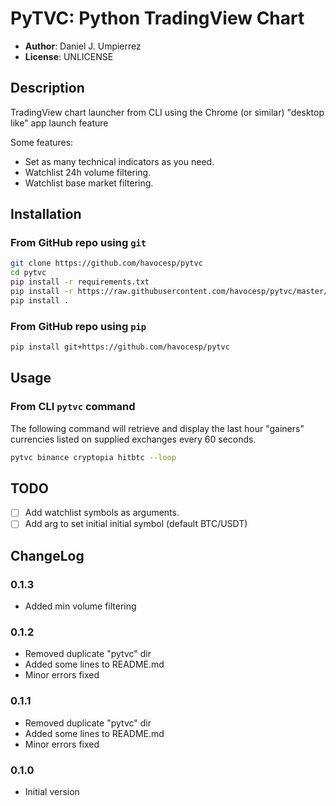 # PyTVC: Python TradingView Chart

- **Author**: Daniel J. Umpierrez
- **License**: UNLICENSE

## Description

TradingView chart launcher from CLI using the Chrome (or similar) "desktop like" app launch feature

Some features:
- Set as many technical indicators as you need.
- Watchlist 24h volume filtering.
- Watchlist base market filtering.

## Installation

### From GitHub repo using `git`

```sh
git clone https://github.com/havocesp/pytvc
cd pytvc
pip install -r requirements.txt
pip install -r https://raw.githubusercontent.com/havocesp/pytvc/master/requirements.txt
pip install .
```

### From GitHub repo using `pip`

```sh
pip install git+https://github.com/havocesp/pytvc
```

## Usage

### From CLI `pytvc` command

The following command will retrieve and display the last hour "gainers" currencies listed on supplied exchanges every 60 seconds. 

```sh
pytvc binance cryptopia hitbtc --loop
```

## TODO

- [ ] Add watchlist symbols as arguments.
- [ ] Add arg to set initial initial symbol (default BTC/USDT)

## ChangeLog

### 0.1.3

- Added min volume filtering

### 0.1.2

- Removed duplicate "pytvc" dir
- Added some lines to README.md
- Minor errors fixed

### 0.1.1

- Removed duplicate "pytvc" dir
- Added some lines to README.md
- Minor errors fixed

### 0.1.0

- Initial version
